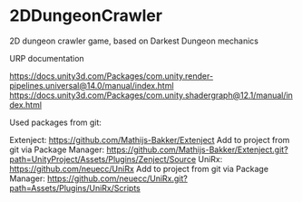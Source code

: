 # 2DDungeonCrawler
2D dungeon crawler game, based on Darkest Dungeon mechanics

URP documentation

https://docs.unity3d.com/Packages/com.unity.render-pipelines.universal@14.0/manual/index.html
https://docs.unity3d.com/Packages/com.unity.shadergraph@12.1/manual/index.html

Used packages from git:

Extenject: https://github.com/Mathijs-Bakker/Extenject
Add to project from git via Package Manager: https://github.com/Mathijs-Bakker/Extenject.git?path=UnityProject/Assets/Plugins/Zenject/Source
UniRx: https://github.com/neuecc/UniRx
Add to project from git via Package Manager: https://github.com/neuecc/UniRx.git?path=Assets/Plugins/UniRx/Scripts
